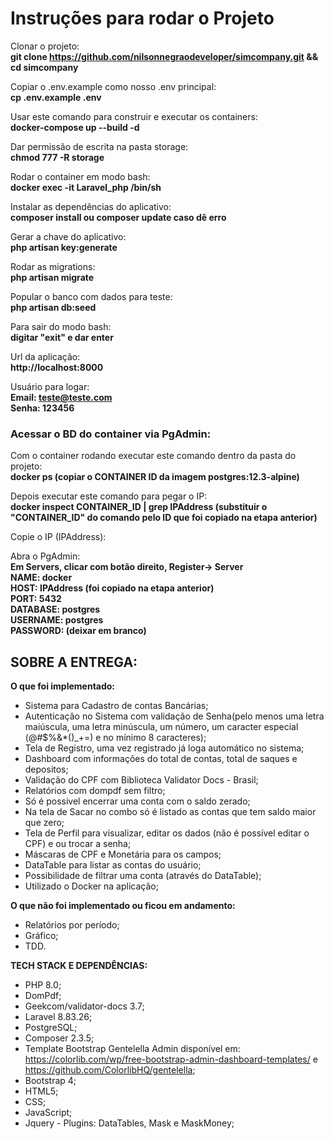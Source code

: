 # Instruções para rodar o Projeto

Clonar o projeto:<br>
**git clone https://github.com/nilsonnegraodeveloper/simcompany.git && cd simcompany**

Copiar o .env.example como nosso .env principal:<br>
**cp .env.example .env**

Usar este comando para construir e executar os containers:<br>
**docker-compose up --build -d**

Dar permissão de escrita na pasta storage:<br>
**chmod 777 -R storage**

Rodar o container em modo bash:<br>
**docker exec -it Laravel_php /bin/sh**

Instalar as dependências do aplicativo:<br>
**composer install ou composer update caso dê erro**

Gerar a chave do aplicativo:<br>
**php artisan key:generate**

Rodar as migrations:<br>
**php artisan migrate**

Popular o banco com dados para teste:<br>
**php artisan db:seed**

Para sair do modo bash:<br>
**digitar "exit" e dar enter**

Url da aplicação:<br>
**http://localhost:8000**

Usuário para logar:<br>
**Email: teste@teste.com**<br>
**Senha: 123456**

### Acessar o BD do container via PgAdmin:
Com o container rodando executar este comando dentro da pasta do projeto:<br>
**docker ps (copiar o CONTAINER ID da imagem postgres:12.3-alpine)**

Depois executar este comando para pegar o IP:<br>
**docker inspect CONTAINER_ID | grep IPAddress (substituir o "CONTAINER_ID" do comando pelo ID que foi copiado na etapa anterior)**

Copie o IP (IPAddress):<br>

Abra o PgAdmin:<br>
**Em Servers, clicar com botão direito, Register-> Server**<br>
**NAME: docker**<br>
**HOST: IPAddress (foi copiado na etapa anterior)**<br>
**PORT: 5432**<br>
**DATABASE: postgres**<br>
**USERNAME: postgres**<br>
**PASSWORD: (deixar em branco)**<br>

## SOBRE A ENTREGA:
**O que foi implementado:**
- Sistema para Cadastro de contas Bancárias;
- Autenticação no Sistema com validação de Senha(pelo menos uma letra maiúscula, uma letra minúscula, um número, um caracter especial (@#$%&*()_+=) e no mínimo 8 caracteres);
- Tela de Registro, uma vez registrado já loga automático no sistema;
- Dashboard com informações do total de contas, total de saques e depositos;
- Validação do CPF com Biblioteca Validator Docs - Brasil;
- Relatórios com dompdf sem filtro;
- Só é possivel encerrar uma conta com o saldo zerado;
- Na tela de Sacar no combo só é listado as contas que tem saldo maior que zero;
- Tela de Perfil para visualizar, editar os dados (não é possível editar o CPF) e ou trocar a senha;
- Máscaras de CPF e Monetária para os campos;
- DataTable para listar as contas do usuário;
- Possibilidade de filtrar uma conta (através do DataTable);
- Utilizado o Docker na aplicação;

**O que não foi implementado ou ficou em andamento:**
 - Relatórios por período;
 - Gráfico;
 - TDD.

**TECH STACK E DEPENDÊNCIAS:**
- PHP 8.0;
- DomPdf;
- Geekcom/validator-docs 3.7;
- Laravel 8.83.26;
- PostgreSQL;
- Composer 2.3.5;
- Template Bootstrap Gentelella Admin disponível em: https://colorlib.com/wp/free-bootstrap-admin-dashboard-templates/ e https://github.com/ColorlibHQ/gentelella; 
- Bootstrap 4; 
- HTML5; 
- CSS; 
- JavaScript; 
- Jquery - Plugins: DataTables, Mask e MaskMoney;

